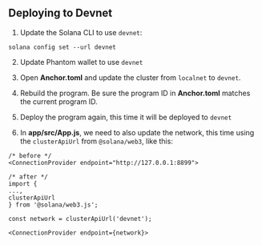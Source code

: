 ## Deploying to Devnet

1. Update the Solana CLI to use ```devnet```:
```
solana config set --url devnet
```
2. Update Phantom wallet to use ```devnet```

3. Open <b>Anchor.toml</b> and update the cluster from ```localnet``` to ```devnet```.

4. Rebuild the program. Be sure the program ID in <b>Anchor.toml</b> matches the current program ID.

5. Deploy the program again, this time it will be deployed to ```devnet```

6. In <b>app/src/App.js</b>, we need to also update the network, this time using the ```clusterApiUrl``` from `````@solana/web3`````, like this:

```
/* before */
<ConnectionProvider endpoint="http://127.0.0.1:8899">

/* after */
import {
...,
clusterApiUrl
} from '@solana/web3.js';

const network = clusterApiUrl('devnet');

<ConnectionProvider endpoint={network}>
```